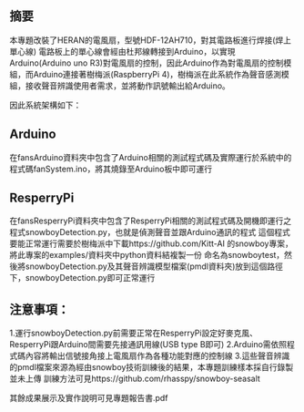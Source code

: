 ## 摘要
本專題改裝了HERAN的電風扇，型號HDF-12AH710，對其電路板進行焊接(焊上單心線)
電路板上的單心線會經由杜邦線轉接到Arduino，以實現Arduino(Arduino uno R3)對電風扇的控制，因此Arduino作為對電風扇的控制模組，而Arduino連接著樹梅派(RaspberryPi 4)，樹梅派在此系統作為聲音感測模組，接收聲音辨識使用者需求，並將動作訊號輸出給Arduino。

因此系統架構如下：

## Arduino
在fansArduino資料夾中包含了Arduino相關的測試程式碼及實際運行於系統中的程式碼fanSystem.ino，將其燒錄至Arduino板中即可運行

## ResperryPi
在fansResperryPi資料夾中包含了ResperryPi相關的測試程式碼及開機即運行之程式snowboyDetection.py，也就是偵測聲音並跟Arduino通訊的程式
這個程式要能正常運行需要於樹梅派中下載https://github.com/Kitt-AI 的snowboy專案，將此專案的examples/資料夾中python資料結複製一份
命名為snowboytest，然後將snowboyDetection.py及其聲音辨識模型檔案(pmdl資料夾)放到這個路徑下，snowboyDetection.py即可正常運行

## 注意事項：
1.運行snowboyDetection.py前需要正常在ResperryPi設定好麥克風、ResperryPi跟Arduino間需要先接通訊用線(USB type B即可)
2.Arduino需依照程式碼內容將輸出信號接角接上電風扇作為各種功能對應的控制線
3.這些聲音辨識的pmdl檔案來源為經由snowboy技術訓練後的結果，本專題訓練樣本採自行錄製並未上傳
訓練方法可見https://github.com/rhasspy/snowboy-seasalt

其餘成果展示及實作說明可見專題報告書.pdf
